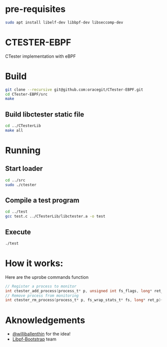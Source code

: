 
# pre-requisites

```bash
sudo apt install libelf-dev libbpf-dev libseccomp-dev
```
# CTESTER-EBPF
CTester implementation with eBPF 

# Build
```bash
git clone --recursive git@github.com:oracegit/CTester-EBPF.git
cd CTester-EBPF/src
make
```
## Build libctester static file
``` bash
cd ../CTesterLib
make all
```

# Running
## Start loader
``` bash
cd ../src
sudo ./ctester
```
## Compile a test program
``` bash
cd ../test
gcc test.c ../CTesterLib/libctester.a -o test
```
## Execute
``` bash
./test
```

# How it works:

Here are the uprobe commands function
```C
// Register a process to monitor
int ctester_add_process(process_t* p, unsigned int fs_flags, long* ret_p){};
// Remove process from monitoring
int ctester_rm_process(process_t* p, fs_wrap_stats_t* fs, long* ret_p){};

```

# Aknowledgements
- [@williballenthin](https://twitter.com/williballenthin) for the idea!
- [Libpf-Bootstrap](https://github.com/libbpf/libbpf-bootstrap) team
